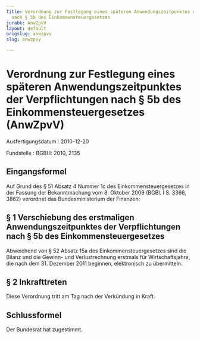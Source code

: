 ```yaml
---
Title: Verordnung zur Festlegung eines späteren Anwendungszeitpunktes der Verpflichtungen
  nach § 5b des Einkommensteuergesetzes
jurabk: AnwZpvV
layout: default
origslug: anwzpvv
slug: anwzpvv

---
```


# Verordnung zur Festlegung eines späteren Anwendungszeitpunktes der Verpflichtungen nach § 5b des Einkommensteuergesetzes (AnwZpvV)

Ausfertigungsdatum
:   2010-12-20

Fundstelle
:   BGBl I: 2010, 2135

## Eingangsformel

Auf Grund des § 51 Absatz 4 Nummer 1c des Einkommensteuergesetzes in
der Fassung der Bekanntmachung vom 8. Oktober 2009 (BGBl. I S. 3366,
3862) verordnet das Bundesministerium der Finanzen:

## § 1 Verschiebung des erstmaligen Anwendungszeitpunktes der Verpflichtungen nach § 5b des Einkommensteuergesetzes

Abweichend von § 52 Absatz 15a des Einkommensteuergesetzes sind die
Bilanz und die Gewinn- und Verlustrechnung erstmals für
Wirtschaftsjahre, die nach dem 31. Dezember 2011 beginnen,
elektronisch zu übermitteln.

## § 2 Inkrafttreten

Diese Verordnung tritt am Tag nach der Verkündung in Kraft.

## Schlussformel

Der Bundesrat hat zugestimmt.

